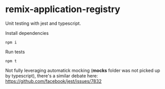 # remix-application-registry

Unit testing with jest and typescript.

Install dependencies
```
npm i
```

Run tests
```
npm t
```

Not fully leveraging automatick mocking (__mocks__ folder was not picked up by typescript), there's a similar debate here:
https://github.com/facebook/jest/issues/7832

